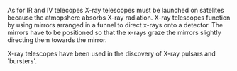 As for IR and IV telecopes X-ray telescopes must be launched on satelites because the atmopshere absorbs X-ray radiation. X-ray telescopes function by using mirrors arranged in a funnel to direct x-rays onto a detector. The mirrors have to be positioned so that the x-rays graze the mirrors slightly directing them towards the mirror.

X-ray telescopes have been used in the discovery of X-ray pulsars and 'bursters'.